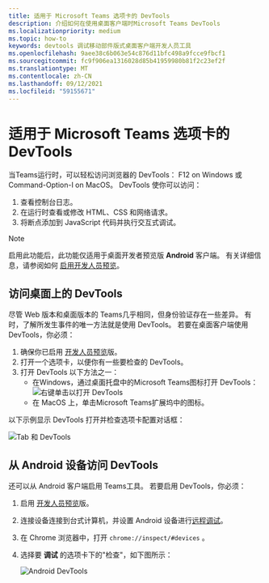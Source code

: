 ```yaml
---
title: 适用于 Microsoft Teams 选项卡的 DevTools
description: 介绍如何在使用桌面客户端时Microsoft Teams DevTools
ms.localizationpriority: medium
ms.topic: how-to
keywords: devtools 调试移动部件版式桌面客户端开发人员工具
ms.openlocfilehash: 9aee38c6b063e54c876d11bfc498a9fcce9fbcf1
ms.sourcegitcommit: fc9f906ea1316028d85b41959980b81f2c23ef2f
ms.translationtype: MT
ms.contentlocale: zh-CN
ms.lasthandoff: 09/12/2021
ms.locfileid: "59155671"
---
```

# <a name="devtools-for-microsoft-teams-tabs"></a>适用于 Microsoft Teams 选项卡的 DevTools

当Teams运行时，可以轻松访问浏览器的 DevTools： F12 on Windows 或 Command-Option-I on MacOS。 DevTools 使你可以访问：

1. 查看控制台日志。
1. 在运行时查看或修改 HTML、CSS 和网络请求。
1. 将断点添加到 JavaScript 代码并执行交互式调试。

> [!NOTE]
> 启用此功能后，此功能仅适用于桌面开发者预览版 **Android** 客户端。 有关详细信息，请参阅如何 [启用开发人员预览](~/resources/dev-preview/developer-preview-intro.md)。

## <a name="access-devtools-on-the-desktop"></a>访问桌面上的 DevTools

尽管 Web 版本和桌面版本的 Teams几乎相同，但身份验证存在一些差异。 有时，了解所发生事件的唯一方法就是使用 DevTools。 若要在桌面客户端使用 DevTools，你必须：

1. 确保你已启用 [开发人员预览](~/resources/dev-preview/developer-preview-intro.md)版。
1. 打开一个选项卡，以便你有一些要检查的 DevTools。
1. 打开 DevTools 以下方法之一：
    * 在Windows，通过桌面托盘中的Microsoft Teams图标打开 DevTools：<br>
  ![右键单击以打开 DevTools](~/assets/images/dev-preview/devtools-right-click.png)
    * 在 MacOS 上，单击Microsoft Teams扩展坞中的图标。

以下示例显示 DevTools 打开并检查选项卡配置对话框：

   ![Tab 和 DevTools](~/assets/images/dev-preview/tab-and-devtools.png)

## <a name="access-devtools-from-an-android-device"></a>从 Android 设备访问 DevTools

还可以从 Android 客户端启用 Teams工具。 若要启用 DevTools，你必须：

1. 启用 [开发人员预览](~/resources/dev-preview/developer-preview-intro.md)版。
1. 连接设备连接到台式计算机，并设置 Android 设备进行[远程调试](https://developers.google.com/web/tools/chrome-devtools/remote-debugging/)。
1. 在 Chrome 浏览器中，打开 `chrome://inspect/#devices` 。
1. 选择要 **调试** 的选项卡下的"检查"，如下图所示：

   ![Android DevTools](~/assets/images/android-devtools.png)

